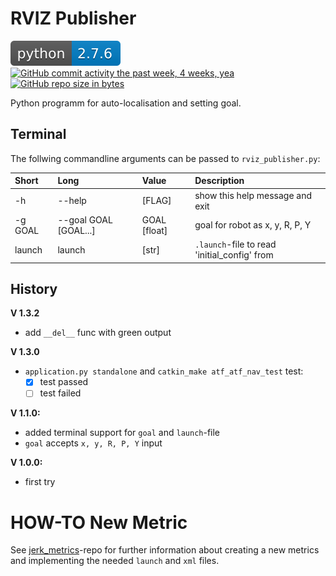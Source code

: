 # RVIZ Publisher
![Python Version](rviz_publisher/badges/python-2.7.6-blue.svg)
[![GitHub commit activity the past week, 4 weeks, yea](https://img.shields.io/github/commit-activity/4w/ipa-flg-ma/rviz_publisher.svg)](https://github.com/ipa-flg-ma/rviz_publisher)
[![GitHub repo size in bytes](https://img.shields.io/github/repo-size/ipa-flg-ma/rviz_publisher.svg)](https://github.com/ipa-flg-ma/rviz_publisher)

Python programm for auto-localisation and setting goal.

## Terminal
The follwing commandline arguments can be passed to `rviz_publisher.py`:

| Short |   Long   | Value | Description |
|:-----|:--------|:-----|:-----------|
| -h | --help | [FLAG] |show this help message and exit |
| -g GOAL | --goal GOAL [GOAL...] | GOAL [float] |goal for robot as x, y, R, P, Y |
| launch | launch | [str] |`.launch`-file to read 'initial_config' from |


## History
**V 1.3.2**
- add `__del__` func with green output

**V 1.3.0**
- `application.py standalone` and `catkin_make atf_atf_nav_test` test:
  - [x] test passed
  - [ ] test failed

**V 1.1.0:**
- added terminal support for `goal` and `launch`-file
- `goal` accepts `x, y, R, P, Y` input

**V 1.0.0:**
- first try

# HOW-TO New Metric
See [jerk_metrics](https://github.com/ipa-flg-ma/jerk_metrics/)-repo for further information about creating a new metrics and implementing the needed `launch` and `xml` files.